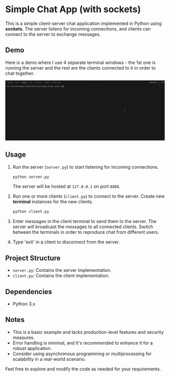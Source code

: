 # Simple Chat App (with sockets)

This is a simple client-server chat application implemented in Python using **sockets**. The server listens for incoming connections, and clients can connect to the server to exchange messages.

## Demo
Here is a demo where I use 4 separate terminal windows - the 1st one is running the server and the rest are the clients connected to it in order to chat together.

![Simple Chat App Demo](Simple%20Chat%20App%20Demo.gif)
## Usage

1. Run the server (`server.py`) to start listening for incoming connections.

    ```bash
    python server.py
    ```
    The server will be hosted at `127.0.0.1` on port `8888`.
    
2. Run one or more clients (`client.py`) to connect to the server. Create new __terminal__ instances for the new clients.

    ```bash
    python client.py
    ```

3. Enter messages in the client terminal to send them to the server. The server will broadcast the messages to all connected clients. Switch between the terminals in order to reproduce chat from different users.

4. Type 'exit' in a client to disconnect from the server.

## Project Structure

- `server.py`: Contains the server implementation.
- `client.py`: Contains the client implementation.

## Dependencies

- Python 3.x

## Notes

- This is a basic example and lacks production-level features and security measures.
- Error handling is minimal, and it's recommended to enhance it for a robust application.
- Consider using asynchronous programming or multiprocessing for scalability in a real-world scenario.

Feel free to explore and modify the code as needed for your requirements.
